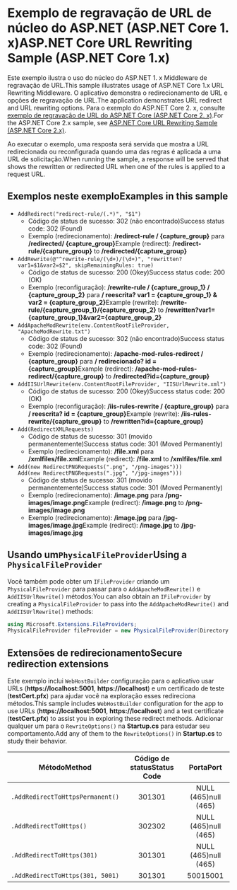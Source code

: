 # <a name="aspnet-core-url-rewriting-sample-aspnet-core-1x"></a><span data-ttu-id="217f0-101">Exemplo de regravação de URL de núcleo do ASP.NET (ASP.NET Core 1. x)</span><span class="sxs-lookup"><span data-stu-id="217f0-101">ASP.NET Core URL Rewriting Sample (ASP.NET Core 1.x)</span></span>

<span data-ttu-id="217f0-102">Este exemplo ilustra o uso do núcleo do ASP.NET 1. x Middleware de regravação de URL.</span><span class="sxs-lookup"><span data-stu-id="217f0-102">This sample illustrates usage of ASP.NET Core 1.x URL Rewriting Middleware.</span></span> <span data-ttu-id="217f0-103">O aplicativo demonstra o redirecionamento de URL e opções de regravação de URL.</span><span class="sxs-lookup"><span data-stu-id="217f0-103">The application demonstrates URL redirect and URL rewriting options.</span></span> <span data-ttu-id="217f0-104">Para o exemplo do ASP.NET Core 2. x, consulte [exemplo de regravação de URL do ASP.NET Core (ASP.NET Core 2. x)](https://github.com/aspnet/Docs/tree/master/aspnetcore/fundamentals/url-rewriting/samples/2.x).</span><span class="sxs-lookup"><span data-stu-id="217f0-104">For the ASP.NET Core 2.x sample, see [ASP.NET Core URL Rewriting Sample (ASP.NET Core 2.x)](https://github.com/aspnet/Docs/tree/master/aspnetcore/fundamentals/url-rewriting/samples/2.x).</span></span>

<span data-ttu-id="217f0-105">Ao executar o exemplo, uma resposta será servida que mostra a URL redirecionada ou reconfigurada quando uma das regras é aplicada a uma URL de solicitação.</span><span class="sxs-lookup"><span data-stu-id="217f0-105">When running the sample, a response will be served that shows the rewritten or redirected URL when one of the rules is applied to a request URL.</span></span>

## <a name="examples-in-this-sample"></a><span data-ttu-id="217f0-106">Exemplos neste exemplo</span><span class="sxs-lookup"><span data-stu-id="217f0-106">Examples in this sample</span></span>

* `AddRedirect("redirect-rule/(.*)", "$1")`
  - <span data-ttu-id="217f0-107">Código de status de sucesso: 302 (não encontrado)</span><span class="sxs-lookup"><span data-stu-id="217f0-107">Success status code: 302 (Found)</span></span>
  - <span data-ttu-id="217f0-108">Exemplo (redirecionamento): **/redirect-rule / {capture_group}** para **/redirected/ {capture_group}**</span><span class="sxs-lookup"><span data-stu-id="217f0-108">Example (redirect): **/redirect-rule/{capture_group}** to **/redirected/{capture_group}**</span></span>
* `AddRewrite(@"^rewrite-rule/(\d+)/(\d+)", "rewritten?var1=$1&var2=$2", skipRemainingRules: true)`
  - <span data-ttu-id="217f0-109">Código de status de sucesso: 200 (Okey)</span><span class="sxs-lookup"><span data-stu-id="217f0-109">Success status code: 200 (OK)</span></span>
  - <span data-ttu-id="217f0-110">Exemplo (reconfiguração): **/rewrite-rule / {capture_group_1} / {capture_group_2}** para **/ reescrita? var1 = {capture_group_1} & var2 = {capture_group_2}**</span><span class="sxs-lookup"><span data-stu-id="217f0-110">Example (rewrite): **/rewrite-rule/{capture_group_1}/{capture_group_2}** to **/rewritten?var1={capture_group_1}&var2={capture_group_2}**</span></span>
* `AddApacheModRewrite(env.ContentRootFileProvider, "ApacheModRewrite.txt")`
  - <span data-ttu-id="217f0-111">Código de status de sucesso: 302 (não encontrado)</span><span class="sxs-lookup"><span data-stu-id="217f0-111">Success status code: 302 (Found)</span></span>
  - <span data-ttu-id="217f0-112">Exemplo (redirecionamento): **/apache-mod-rules-redirect / {capture_group}** para **/ redirecionado? id = {capture_group}**</span><span class="sxs-lookup"><span data-stu-id="217f0-112">Example (redirect): **/apache-mod-rules-redirect/{capture_group}** to **/redirected?id={capture_group}**</span></span>
* `AddIISUrlRewrite(env.ContentRootFileProvider, "IISUrlRewrite.xml")`
  - <span data-ttu-id="217f0-113">Código de status de sucesso: 200 (Okey)</span><span class="sxs-lookup"><span data-stu-id="217f0-113">Success status code: 200 (OK)</span></span>
  - <span data-ttu-id="217f0-114">Exemplo (reconfiguração): **/iis-rules-rewrite / {capture_group}** para **/ reescrita? id = {capture_group}**</span><span class="sxs-lookup"><span data-stu-id="217f0-114">Example (rewrite): **/iis-rules-rewrite/{capture_group}** to **/rewritten?id={capture_group}**</span></span>
* `Add(RedirectXMLRequests)`
  - <span data-ttu-id="217f0-115">Código de status de sucesso: 301 (movido permanentemente)</span><span class="sxs-lookup"><span data-stu-id="217f0-115">Success status code: 301 (Moved Permanently)</span></span>
  - <span data-ttu-id="217f0-116">Exemplo (redirecionamento): **/file.xml** para **/xmlfiles/file.xml**</span><span class="sxs-lookup"><span data-stu-id="217f0-116">Example (redirect): **/file.xml** to **/xmlfiles/file.xml**</span></span>
* `Add(new RedirectPNGRequests(".png", "/png-images")))`<br>`Add(new RedirectPNGRequests(".jpg", "/jpg-images")))`
  - <span data-ttu-id="217f0-117">Código de status de sucesso: 301 (movido permanentemente)</span><span class="sxs-lookup"><span data-stu-id="217f0-117">Success status code: 301 (Moved Permanently)</span></span>
  - <span data-ttu-id="217f0-118">Exemplo (redirecionamento): **/image.png** para **/png-images/image.png**</span><span class="sxs-lookup"><span data-stu-id="217f0-118">Example (redirect): **/image.png** to **/png-images/image.png**</span></span>
  - <span data-ttu-id="217f0-119">Exemplo (redirecionamento): **/image.jpg** para **/jpg-images/image.jpg**</span><span class="sxs-lookup"><span data-stu-id="217f0-119">Example (redirect): **/image.jpg** to **/jpg-images/image.jpg**</span></span>

## <a name="using-a-physicalfileprovider"></a><span data-ttu-id="217f0-120">Usando um`PhysicalFileProvider`</span><span class="sxs-lookup"><span data-stu-id="217f0-120">Using a `PhysicalFileProvider`</span></span>
<span data-ttu-id="217f0-121">Você também pode obter um `IFileProvider` criando um `PhysicalFileProvider` para passar para o `AddApacheModRewrite()` e `AddIISUrlRewrite()` métodos:</span><span class="sxs-lookup"><span data-stu-id="217f0-121">You can also obtain an `IFileProvider` by creating a `PhysicalFileProvider` to pass into the `AddApacheModRewrite()` and `AddIISUrlRewrite()` methods:</span></span>
```csharp
using Microsoft.Extensions.FileProviders;
PhysicalFileProvider fileProvider = new PhysicalFileProvider(Directory.GetCurrentDirectory());
```
## <a name="secure-redirection-extensions"></a><span data-ttu-id="217f0-122">Extensões de redirecionamento</span><span class="sxs-lookup"><span data-stu-id="217f0-122">Secure redirection extensions</span></span>
<span data-ttu-id="217f0-123">Este exemplo inclui `WebHostBuilder` configuração para o aplicativo usar URLs (**https://localhost:5001**, **https://localhost**) e um certificado de teste (**testCert.pfx**) para ajudar você na exploração esses redireciona métodos.</span><span class="sxs-lookup"><span data-stu-id="217f0-123">This sample includes `WebHostBuilder` configuration for the app to use URLs (**https://localhost:5001**, **https://localhost**) and a test certificate (**testCert.pfx**) to assist you in exploring these redirect methods.</span></span> <span data-ttu-id="217f0-124">Adicionar qualquer um para o `RewriteOptions()` na **Startup.cs** para estudar seu comportamento.</span><span class="sxs-lookup"><span data-stu-id="217f0-124">Add any of them to the `RewriteOptions()` in **Startup.cs** to study their behavior.</span></span>

<span data-ttu-id="217f0-125">Método</span><span class="sxs-lookup"><span data-stu-id="217f0-125">Method</span></span> | <span data-ttu-id="217f0-126">Código de status</span><span class="sxs-lookup"><span data-stu-id="217f0-126">Status Code</span></span> | <span data-ttu-id="217f0-127">Porta</span><span class="sxs-lookup"><span data-stu-id="217f0-127">Port</span></span>
--- | :---: | :---:
`.AddRedirectToHttpsPermanent()` | <span data-ttu-id="217f0-128">301</span><span class="sxs-lookup"><span data-stu-id="217f0-128">301</span></span> | <span data-ttu-id="217f0-129">NULL (465)</span><span class="sxs-lookup"><span data-stu-id="217f0-129">null (465)</span></span>
`.AddRedirectToHttps()` | <span data-ttu-id="217f0-130">302</span><span class="sxs-lookup"><span data-stu-id="217f0-130">302</span></span> | <span data-ttu-id="217f0-131">NULL (465)</span><span class="sxs-lookup"><span data-stu-id="217f0-131">null (465)</span></span>
`.AddRedirectToHttps(301)` | <span data-ttu-id="217f0-132">301</span><span class="sxs-lookup"><span data-stu-id="217f0-132">301</span></span> | <span data-ttu-id="217f0-133">NULL (465)</span><span class="sxs-lookup"><span data-stu-id="217f0-133">null (465)</span></span>
`.AddRedirectToHttps(301, 5001)` | <span data-ttu-id="217f0-134">301</span><span class="sxs-lookup"><span data-stu-id="217f0-134">301</span></span> | <span data-ttu-id="217f0-135">5001</span><span class="sxs-lookup"><span data-stu-id="217f0-135">5001</span></span>
